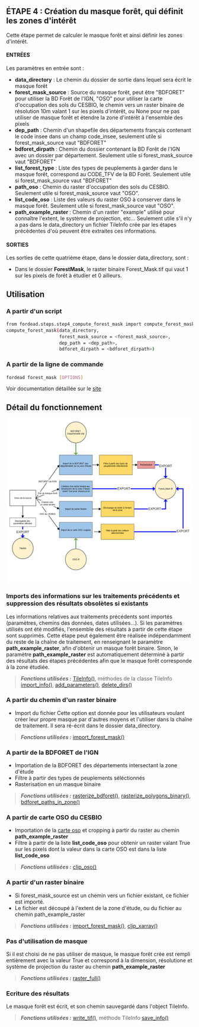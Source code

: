 ## ÉTAPE 4 : Création du masque forêt, qui définit les zones d'intérêt
Cette étape permet de calculer le masque forêt et ainsi définir les zones d'intérêt.

#### ENTRÉES
Les paramètres en entrée sont :
- **data_directory** : Le chemin du dossier de sortie dans lequel sera écrit le masque forêt
- **forest_mask_source** : Source du masque forêt, peut être "BDFORET" pour utiliser la BD Forêt de l'IGN,  "OSO" pour utiliser la carte d'occupation des sols du CESBIO, le chemin vers un raster binaire de résolution 10m valant 1 sur les pixels d'intérêt, ou None pour ne pas utiliser de masque forêt et étendre la zone d'intérêt à l'ensemble des pixels
- **dep_path** : Chemin d'un shapefile des départements français contenant le code insee dans un champ code_insee, seulement utile si forest_mask_source vaut "BDFORET"
- **bdforet_dirpath** : Chemin du dossier contenant la BD Forêt de l'IGN avec un dossier par département. Seulement utile si forest_mask_source vaut "BDFORET"
- **list_forest_type** : Liste des types de peuplements à garder dans le masque forêt, correspond au CODE_TFV de la BD Forêt. Seulement utile si forest_mask_source vaut "BDFORET"
- **path_oso** : Chemin du raster d'occupation des sols du CESBIO. Seulement utile si forest_mask_source vaut "OSO".
- **list_code_oso** : Liste des valeurs du raster OSO à conserver dans le masque forêt. Seulement utile si forest_mask_source vaut "OSO".
- **path_example_raster** : Chemin d'un raster "example" utilisé pour connaître l'extent, le système de projection, etc... Seulement utile s'il n'y a pas dans le data_directory un fichier TileInfo crée par les étapes précèdentes d'où peuvent être extraites ces informations.

#### SORTIES
Les sorties de cette quatrième étape, dans le dossier data_directory, sont :
- Dans le dossier **ForestMask**, le raster binaire Forest_Mask.tif qui vaut 1 sur les pixels de forêt à étudier et 0 ailleurs.

## Utilisation
### A partir d'un script

```bash
from fordead.steps.step4_compute_forest_mask import compute_forest_mask
compute_forest_mask(data_directory, 
                    forest_mask_source = <forest_mask_source>, 
                    dep_path = <dep_path>,
                    bdforet_dirpath = <bdforet_dirpath>)
```


### A partir de la ligne de commande

```bash
fordead forest_mask [OPTIONS]
```

Voir documentation détaillée sur le [site](https://fordead.gitlab.io/fordead_package/docs/cli/#fordead-forest_mask)

## Détail du fonctionnement

![Diagramme_step4](Diagrams/Diagramme_step4.png "Diagramme_step4")

### Imports des informations sur les traitements précédents et suppression des résultats obsolètes si existants
Les informations relatives aux traitements précédents sont importés (paramètres, chemins des données, dates utilisées...). Si les paramètres utilisés ont été modifiés, l'ensemble des résultats à partir de cette étape sont supprimés. Cette étape peut également être réalisée indépendamment du reste de la chaîne de traitement, en renseignant le paramètre **path_example_raster**, afin d'obtenir un masque forêt binaire. Sinon, le paramètre **path_example_raster** est automatiquement déterminé à partir des résultats des étapes précédentes afin que le masque forêt corresponde à la zone étudiée.
> **_Fonctions utilisées :_** [TileInfo()](https://fordead.gitlab.io/fordead_package/reference/fordead/ImportData/#tileinfo), méthodes de la classe TileInfo [import_info()](https://fordead.gitlab.io/fordead_package/reference/fordead/ImportData/#import_info), [add_parameters()](https://fordead.gitlab.io/fordead_package/reference/fordead/ImportData/#add_parameters), [delete_dirs()](https://fordead.gitlab.io/fordead_package/reference/fordead/ImportData/#delete_dirs)

### A partir du chemin d'un raster binaire
- Import du fichier 
Cette option est donnée pour les utilisateurs voulant créer leur propre masque par d'autres moyens et l'utiliser dans la chaîne de traitement. Il sera ré-écrit dans le dossier data_directory.
 > **_Fonctions utilisées :_** [import_forest_mask()](https://fordead.gitlab.io/fordead_package/reference/fordead/ImportData/#import_forest_mask)
 
### A partir de la BDFORET de l'IGN
- Importation de la BDFORET des départements intersectant la zone d'étude
- Filtre à partir des types de peuplements séléctionnés
- Rasterisation en un masque binaire
 > **_Fonctions utilisées :_** [rasterize_bdforet()](https://fordead.gitlab.io/fordead_package/reference/fordead/masking_vi/#rasterize_bdforet), [rasterize_polygons_binary()](https://fordead.gitlab.io/fordead_package/reference/fordead/masking_vi/#rasterize_polygons_binary), [bdforet_paths_in_zone()](https://fordead.gitlab.io/fordead_package/reference/fordead/masking_vi/#bdforet_paths_in_zone)

### A partir de carte OSO du CESBIO
 - Importation de la [carte oso](http://osr-cesbio.ups-tlse.fr/~oso/) et cropping à partir du raster au chemin **path_example_raster**
 - Filtre à partir de la liste **list_code_oso** pour obtenir un raster valant True sur les pixels dont la valeur dans la carte OSO est dans la liste **list_code_oso**
 > **_Fonctions utilisées :_** [clip_oso()](https://fordead.gitlab.io/fordead_package/reference/fordead/masking_vi/#clip_oso)

### A partir d'un raster binaire
 - Si forest_mask_source est un chemin vers un fichier existant, ce fichier est importé.
 - Le fichier est découpé à l'extent de la zone d'étude, ou du fichier au chemin path_example_raster
 > **_Fonctions utilisées :_** [import_forest_mask()](https://fordead.gitlab.io/fordead_package/reference/fordead/ImportData/#import_forest_mask), [clip_xarray()](https://fordead.gitlab.io/fordead_package/reference/fordead/ImportData/#clip_xarray)

### Pas d'utilisation de masque
 Si il est choisi de ne pas utiliser de masque, le masque forêt crée est rempli entièrement avec la valeur True et correspond à la dimension, résolutione et système de projection du raster au chemin **path_example_raster**
 > **_Fonctions utilisées :_** [raster_full()](https://fordead.gitlab.io/fordead_package/reference/fordead/masking_vi/#raster_full)

### Ecriture des résultats
Le masque forêt est écrit, et son chemin sauvegardé dans l'object TileInfo.
 > **_Fonctions utilisées :_** [write_tif()](https://fordead.gitlab.io/fordead_package/reference/fordead/writing_data/#write_tif), méthode TileInfo [save_info()](https://fordead.gitlab.io/fordead_package/reference/fordead/ImportData/#save_info)


